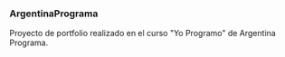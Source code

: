 ### ArgentinaPrograma

Proyecto de portfolio realizado en el curso "Yo Programo" de Argentina Programa.
